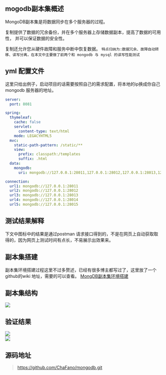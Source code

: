 ## mogodb副本集概述

MongoDB副本集是将数据同步在多个服务器的过程。

复制提供了数据的冗余备份，并在多个服务器上存储数据副本，提高了数据的可用性， 并可以保证数据的安全性。

复制还允许您从硬件故障和服务中断中恢复数据。
`特点归纳为:数据冗余、故障自动转移、读写分离，在本文中主要做了前两个和 mongodb 与 mysql 的读写性能测试`

## yml 配置文件
这里只给出例子，启动项目的话需要按照自己的需求配置，将本地的ip换成你自己mongodb 服务器的地址。
```yml
server:
  port: 8081

spring:
  thymeleaf:
    cache: false
    servlet:
      content-type: text/html
    mode: LEGACYHTML5
  mvc:
    static-path-pattern: /static/**
    view:
      prefix: classpath:/templates
      suffix: .html
  data:
    mongodb:
      uri: mongodb://127.0.0.1:28011,127.0.0.1:28012,127.0.0.1:28013,127.0.0.1:28014,127.0.0.1:28015/admin?replicaSet=RPS_TEST1&slaveOk=true&write=1&readPreference=secondaryPreferred&connectTimeoutMS=300000

connection:
  url1: mongodb://127.0.0.1:28011
  url2: mongodb://127.0.0.1:28012
  url3: mongodb://127.0.0.1:28013
  url4: mongodb://127.0.0.1:28014
  url5: mongodb://127.0.0.1:28015

```

## 测试结果解释
下文中图标中的结果是通过postman 请求接口得到的，不是在网页上自动获取取得的，因为网页上测试时间有点长，不易展示出效果来。

## 副本集搭建

副本集环境搭建过程这里不过多赘述，已经有很多博主都写过了，这里放了一个github的wiki 地址，需要的可以查看。
<a href="https://github.com/ChaFano/mongodb/wiki/MongDB%E5%89%AF%E6%9C%AC%E9%9B%86%E7%8E%AF%E5%A2%83%E6%90%AD%E5%BB%BA">MongDB副本集环境搭建</a>

## 副本集结构

<div>
<image src="https://img-blog.csdnimg.cn/b0789ea2ae884b18803faf63ff25ce8a.png#pic_center"/>
</div>


## 验证结果

<div>
<image src="https://img-blog.csdnimg.cn/914c3de593d24929816251436796d153.png#pic_center"/>
</div>
  <div>
<image src="https://img-blog.csdnimg.cn/469e762509774b35811b1a7806d1adb7.png#pic_center"/>
</div>

## 源码地址

>https://github.com/ChaFano/mongodb.git

